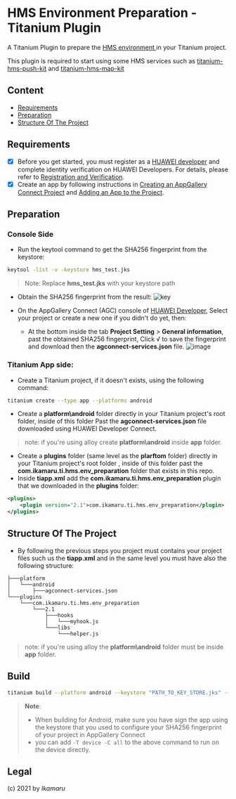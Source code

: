 # HMS Environment Preparation - Titanium Plugin

A Titanium Plugin to prepare the [HMS environment ](https://developer.huawei.com/consumer/en/codelab/HMSPreparation/index.html) in your Titanium project.

This plugin is required to start using some HMS services such as [titanium-hms-push-kit](https://github.com/ikamaru/titanium-hms-push-kit) and [titanium-hms-map-kit](https://github.com/ikamaru/titanium-hms-map-kit)


## Content
* [Requirements](#requirements)
* [Preparation](#preparation)
* [Structure Of The Project](#structure-of-the-project)

## Requirements
- [x] Before you get started, you must register as a [HUAWEI developer](https://developer.huawei.com/consumer/en/) and complete identity verification on HUAWEI Developers. For details, please refer to [Registration and Verification](https://developer.huawei.com/consumer/en/doc/start/registration-and-verification-0000001053628148).
- [x] Create an app by following instructions in [Creating an AppGallery Connect Project](https://developer.huawei.com/consumer/en/doc/development/AppGallery-connect-Guides/agc-get-started#createproject) and [Adding an App to the Project](https://developer.huawei.com/consumer/en/doc/development/AppGallery-connect-Guides/agc-get-started#createapp).

## Preparation

### Console Side
- Run the keytool command to get the SHA256 fingerprint from the keystore: 
```bash
keytool -list -v -keystore hms_test.jks
```

>Note: Replace **hms_test.jks** with your keystore path
- Obtain the SHA256 fingerprint from the result:
![key](https://user-images.githubusercontent.com/61454003/101916607-7a38b700-3bc7-11eb-8ddb-c7746432dea8.png)

- On the AppGallery Connect (AGC) console of [HUAWEI Developer](https://developer.huawei.com/consumer/en/), Select your project or create a new one if you didn't do yet, then:
    -    At the bottom inside the tab **Project Setting** > **General information**, past the obtained SHA256 fingerprint, Click √ to save the fingerprint and download then the **agconnect-services.json** file.
![image](https://user-images.githubusercontent.com/61454003/101918101-3f378300-3bc9-11eb-9633-73beedb855b3.png)

### Titanium App side:
- Create a Titanium project, if it doesn't exists, using the following command:
```bash
titanium create --type app --platforms android
```
- Create a **platform\android** folder directly in your Titanium project's root folder, inside of this folder Past the **agconnect-services.json** file downloaded using HUAWEI Developer Connect.
>note: if you're using alloy create **platform\android** inside **app** folder.

- Create a **plugins** folder (same level as the **plarftom** folder) directly in your Titanium project's root folder , inside of this folder past the **com.ikamaru.ti.hms.env_preparation** folder that exists in this repo.
- Inside **tiapp.xml** add the **com.ikamaru.ti.hms.env_preparation** plugin that we downloaded in the **plugins** folder:
```xml
<plugins>
	<plugin version="2.1">com.ikamaru.ti.hms.env_preparation</plugin>
</plugins>
```

## Structure Of The Project
- By following the previous steps you project must contains your project files such us the **tiapp.xml** and in the same level you must have also the following structure:
```
├───platform
│   └───android
│       ├───agconnect-services.json
└───plugins
    └───com.ikamaru.ti.hms.env_preparation
        └───2.1
            ├───hooks
            │   └───myhook.js
            └───libs
                └───helper.js
```
>note: if you're using alloy the **platform\android** folder must be inside **app** folder.

## Build
```bash
titanium build --platform android --keystore "PATH_TO_KEY_STORE.jks" --key-password "KEY_PWS" --alias "ALIAS" --store-password "STORE_PWD" 
```
> **Note**: 
> - When building for Android, make sure you have sign the app using the keystore that you used to configure your SHA256 fingerprint of your project in AppGallery Connect 
> - you can add `-T device -C all` to the above command to run on the device directly. 


## Legal

(c) 2021 by *Ikamaru*
